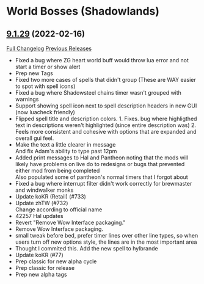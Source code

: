 # <DBM> World Bosses (Shadowlands)

## [9.1.29](https://github.com/DeadlyBossMods/DBM-Retail/tree/9.1.29) (2022-02-16)
[Full Changelog](https://github.com/DeadlyBossMods/DBM-Retail/compare/9.1.28...9.1.29) [Previous Releases](https://github.com/DeadlyBossMods/DBM-Retail/releases)

- Fixed a bug where ZG heart world buff would throw lua error and not start a timer or show alert  
- Prep new Tags  
- Fixed two more cases of spells that didn't group (These are WAY easier to spot with spell icons)  
- Fixed a bug where Shadowsteel chains timer wasn't grouped with warnings  
- Support showing spell icon next to spell description headers in new GUI (now luacheck friendly)  
- Flipped spell title and description colors. 1. Fixes. bug where highligthed text in descriptions weren't highlighted (since entire description was) 2. Feels more consistent and cohesive with options that are expanded and overall gui feel.  
- Make the text a little clearer in message  
    And fix Adam's ability to type past 12pm  
- Added print messages to Hal and Pantheon noting that the mods will likely have problems on live do to redesigns or bugs that prevented either mod from being completed  
    Also populated some of pantheon's normal timers that I forgot about  
- Fixed a bug where interrupt filter didn't work correctly for brewmaster and windwalker monks  
- Update koKR (Retail) (#733)  
- Update zhTW (#732)  
    Change according to official name  
- 42257 Hal updates  
- Revert "Remove Wow Interface packaging."  
- Remove Wow Interface packaging.  
- small tweak before bed, prefer timer lines over other line types, so when users turn off new options style, the lines are in the most important area  
- Thought I commited this. Add the new spell to hylbrande  
- Update koKR (#77)  
- Prep classic for new alpha cycle  
- Prep classic for release  
- Prep new alpha tags  
